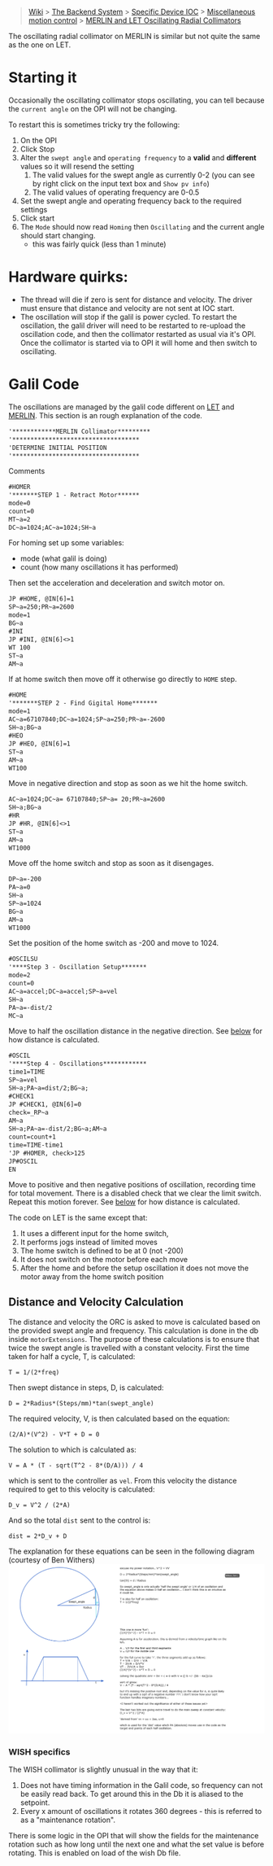 > [Wiki](Home) > [The Backend System](The-Backend-System) > [Specific Device IOC](Specific-Device-IOC) > [Miscellaneous motion control](Miscellaneous-Motion-Control) > [MERLIN and LET Oscillating Radial Collimators](MERLIN-and-LET-Oscillating-radial-collimators)

The oscillating radial collimator on MERLIN is similar but not quite the same as the one on LET.

# Starting it

Occasionally the oscillating collimator stops oscillating, you can tell because the `current angle` on the OPI will not be changing.

To restart this is sometimes tricky try the following:

1. On the OPI
1. Click Stop
1. Alter the `swept angle` and `operating frequency` to a **valid** and **different** values so it will resend the setting
   1. The valid values for the swept angle as currently 0-2 (you can see by right click on the input text box and `Show pv info`)
   1. The valid values of operating frequency are 0-0.5
1. Set the swept angle and operating frequency back to the required settings
1. Click start
1. The `Mode` should now read `Homing` then `Oscillating` and the current angle should start changing. 
    - this was fairly quick (less than 1 minute)

# Hardware quirks:
- The thread will die if zero is sent for distance and velocity. The driver must ensure that distance and velocity are not sent at IOC start.
- The oscillation will stop if the galil is power cycled. To restart the oscillation, the galil driver will need to be restarted to re-upload the oscillation code, and then the collimator restarted as usual via it's OPI. Once the collimator is started via to OPI it will home and then switch to oscillating. 

# Galil Code

The oscillations are managed by the galil code different on [LET](https://github.com/ISISComputingGroup/EPICS-galil/blob/master/GalilSup/Db/galil_Oscillating_Collimator.gmc) and [MERLIN](https://github.com/ISISComputingGroup/EPICS-galil/blob/master/GalilSup/Db/galil_Oscillating_Collimator_Merlin.gmc). This section is an rough explanation of the code.

```
'************MERLIN Collimator*********
'***********************************
'DETERMINE INITIAL POSITION
'***********************************
```
Comments

```
#HOMER
'*******STEP 1 - Retract Motor******
mode=0
count=0
MT~a=2
DC~a=1024;AC~a=1024;SH~a
```

For homing set up some variables:

- mode (what galil is doing) 
- count (how many oscillations it has performed)

Then set the acceleration and deceleration and switch motor on.

```
JP #HOME, @IN[6]=1
SP~a=250;PR~a=2600
mode=1
BG~a
#INI
JP #INI, @IN[6]<>1
WT 100
ST~a
AM~a
```

If at home switch then move off it otherwise go directly to `HOME` step.

```
#HOME
'*******STEP 2 - Find Gigital Home*******
mode=1
AC~a=67107840;DC~a=1024;SP~a=250;PR~a=-2600
SH~a;BG~a
#HEO
JP #HEO, @IN[6]=1
ST~a
AM~a
WT100
```
Move in negative direction and stop as soon as we hit the home switch.

```
AC~a=1024;DC~a= 67107840;SP~a= 20;PR~a=2600
SH~a;BG~a
#HR
JP #HR, @IN[6]<>1
ST~a
AM~a
WT1000
```
Move off the home switch and stop as soon as it disengages.

```
DP~a=-200
PA~a=0
SH~a
SP~a=1024
BG~a
AM~a
WT1000
```
Set the position of the home switch as -200 and move to 1024.

```
#OSCILSU
'****Step 3 - Oscillation Setup*******
mode=2
count=0
AC~a=accel;DC~a=accel;SP~a=vel
SH~a
PA~a=-dist/2
MC~a
```
Move to half the oscillation distance in the negative direction. See [below](#distance-calculation) for how distance is calculated.

```
#OSCIL
'****Step 4 - Oscillations************
time1=TIME
SP~a=vel
SH~a;PA~a=dist/2;BG~a;
#CHECK1
JP #CHECK1, @IN[6]=0
check=_RP~a
AM~a
SH~a;PA~a=-dist/2;BG~a;AM~a
count=count+1
time=TIME-time1
'JP #HOMER, check>125
JP#OSCIL
EN
```
Move to positive and then negative positions of oscillation, recording time for total movement. There is a disabled check that we clear the limit switch. Repeat this motion forever. See [below](#distance-calculation) for how distance is calculated.

The code on LET is the same except that:

1. It uses a different input for the home switch, 
1. It performs jogs instead of limited moves
1. The home switch is defined to be at 0 (not -200)
1. It does not switch on the motor before each move
1. After the home and before the setup oscillation it does not move the motor away from the home switch position

## Distance and Velocity Calculation

The distance and velocity the ORC is asked to move is calculated based on the provided swept angle and frequency. This calculation is done in the db inside `motorExtensions`. The purpose of these calculations is to ensure that twice the swept angle is travelled with a constant velocity. First the time taken for half a cycle, T, is calculated:
```
T = 1/(2*freq)
```
Then swept distance in steps, D, is calculated:
```
D = 2*Radius*(Steps/mm)*tan(swept_angle)
```
The required velocity, V, is then calculated based on the equation:
```
(2/A)*(V^2) - V*T + D = 0
```
The solution to which is calculated as:
```
V = A * (T - sqrt(T^2 - 8*(D/A))) / 4
```
which is sent to the controller as `vel`. From this velocity the distance required to get to this velocity is calculated:
```
D_v = V^2 / (2*A)
```
And so the total `dist` sent to the control is:
```
dist = 2*D_v + D
```

The explanation for these equations can be seen in the following diagram (courtesy of Ben Withers) ![ORC maths explanation](images/ORC.png)

### WISH specifics 

The WISH collimator is slightly unusual in the way that it: 
1. Does not have timing information in the Galil code, so frequency can not be easily read back. To get around this in the Db it is aliased to the setpoint. 
1. Every x amount of oscillations it rotates 360 degrees - this is referred to as a "maintenance rotation".

There is some logic in the OPI that will show the fields for the maintenance rotation such as how long until the next one and what the set value is before rotating. This is enabled on load of the wish Db file. 